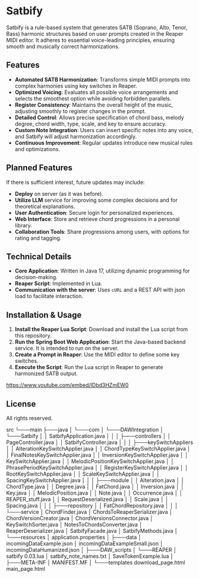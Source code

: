 # Satbify

Satbify is a rule-based system that generates SATB (Soprano, Alto, Tenor, Bass) harmonic structures based on user prompts created in the Reaper MIDI editor. It adheres to essential voice-leading principles, ensuring smooth and musically correct harmonizations.

## Features

- **Automated SATB Harmonization**: Transforms simple MIDI prompts into complex harmonies using key switches in Reaper.
- **Optimized Voicing**: Evaluates all possible voice arrangements and selects the smoothest option while avoiding forbidden parallels.
- **Register Consistency**: Maintains the overall height of the music, adjusting smoothly to register changes in the prompt.
- **Detailed Control**: Allows precise specification of chord bass, melody degree, chord width, type, scale, and key to ensure accuracy.
- **Custom Note Integration**: Users can insert specific notes into any voice, and Satbify will adjust harmonization accordingly.
- **Continuous Improvement**: Regular updates introduce new musical rules and optimizations.

## Planned Features

If there is sufficient interest, future updates may include:
- **Deploy** on server (as it was before).
- **Utilize LLM** service for improving some complex decisions and for theoretical explanations.
- **User Authentication**: Secure login for personalized experiences.
- **Web Interface**: Store and retrieve chord progressions in a personal library.
- **Collaboration Tools**: Share progressions among users, with options for rating and tagging.

## Technical Details

- **Core Application**: Written in Java 17, utilizing dynamic programming for decision-making.
- **Reaper Script**: Implemented in Lua.
- **Communication with the server**: Uses `cURL` and a REST API with json load to facilitate interaction.

## Installation & Usage

1. **Install the Reaper Lua Script**: Download and install the Lua script from this repository.
2. **Run the Spring Boot Web Application**: Start the Java-based backend service. It is intended to run on the server.
3. **Create a Prompt in Reaper**: Use the MIDI editor to define some key switches.
4. **Execute the Script**: Run the Lua script in Reaper to generate harmonized SATB output.

https://www.youtube.com/embed/IDbd3HZmEW0

## License
All rights reserved.

src
 └───main
     ├───java
     │   └───com
     │       └───DAWIntegration
     │           └───Satbify
     │               │   SatbifyApplication.java
     │               │
     │               ├───controllers
     │               │       PageController.java
     │               │       SatbifyController.java
     │               │
     │               ├───keySwitchAppliers
     │               │       AlterationKeySwitchApplier.java
     │               │       ChordTypeKeySwitchApplier.java
     │               │       FinalNotesKeySwitchApplier.java
     │               │       InversionKeySwitchApplier.java
     │               │       KeySwitchApplier.java
     │               │       MelodicPositionKeySwitchApplier.java
     │               │       PhrasePeriodKeySwitchApplier.java
     │               │       RegisterKeySwitchApplier.java
     │               │       RootKeySwitchApplier.java
     │               │       ScaleKeySwitchApplier.java
     │               │       SpacingKeySwitchApplier.java
     │               │
     │               ├───module
     │               │       Alteration.java
     │               │       ChordType.java
     │               │       Degree.java
     │               │       FatChord.java
     │               │       Inversion.java
     │               │       Key.java
     │               │       MelodicPosition.java
     │               │       Note.java
     │               │       Occurrence.java
     │               │       REAPER_stuff.java
     │               │       RequestDeserialized.java
     │               │       Scale.java
     │               │       Spacing.java
     │               │
     │               ├───repository
     │               │       FatChordRepository.java
     │               │
     │               └───service
     │                       ChordFinder.java
     │                       ChordsToReaperSerializer.java
     │                       ChordVersionCreator.java
     │                       ChordVersionsConnector.java
     │                       KeySwitchSorter.java
     │                       NotesToChordsConverter.java
     │                       ReaperDeserializer.java
     │                       SatbifyFacade.java
     │                       SatbifyMethods.java
     │
     └───resources
         │   application.properties
         │
         ├───data
         │       incomingDataExample.json
         │       incomingDataExampleSmall.json
         │       incomingDataHumanized.json
         │
         ├───DAW_scripts
         │   └───REAPER
         │           satbify 0.03.lua
         │           satbify_note_names.txt
         │           SaveTokenExample.lua
         │
         ├───META-INF
         │       MANIFEST.MF
         │
         └───templates
                 download_page.html
                 main_page.html